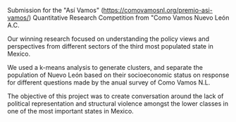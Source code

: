 Submission for the "Así Vamos" (https://comovamosnl.org/premio-asi-vamos/) Quantitative Research Competition from "Como Vamos Nuevo León A.C. 

Our winning research focused on understanding the policy views and perspectives from different sectors of the third most populated state in Mexico. 

We used a k-means analysis to generate clusters, and separate the population of Nuevo León based on their socioeconomic status on response for different questions made by the anual survey of Como Vamos N.L.

The objective of this project was to create conversation around the lack of political representation and structural violence amongst the lower classes in one of the most important states in Mexico. 

